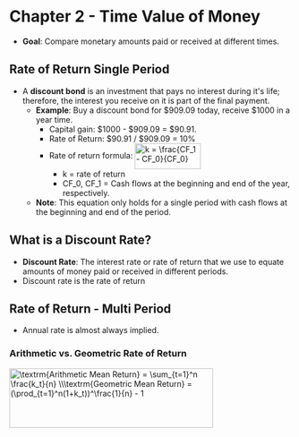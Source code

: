 # Chapter 2 - Time Value of Money
* **Goal**: Compare monetary amounts paid or received at different times.

## Rate of Return Single Period
* A **discount bond** is an investment that pays no interest during it's life; therefore, the interest you receive on it is part of the final payment.
  * **Example**: Buy a discount bond for $909.09 today, receive $1000 in a year time.
    * Capital gain: $1000 - $909.09 = $90.91.
    * Rate of Return: $90.91 / $909.09 = 10%
    * Rate of return formula: <img src="http://www.sciweavers.org/tex2img.php?eq=k%20%3D%20%5Cfrac%7BCF_1%20-%20CF_0%7D%7BCF_0%7D&bc=White&fc=Black&im=jpg&fs=12&ff=arev&edit=0" align="center" border="0" alt="k = \frac{CF_1 - CF_0}{CF_0}" width="118" height="46" />
      * k = rate of return
      * CF_0, CF_1 = Cash flows at the beginning and end of the year, respectively.
  * **Note**: This equation only holds for a single period with cash flows at the beginning and end of the period.

## What is a Discount Rate?
* **Discount Rate**: The interest rate or rate of return that we use to equate amounts of money paid or received in different periods.
* Discount rate is the rate of return

## Rate of Return - Multi Period
* Annual rate is almost always implied.

### Arithmetic vs. Geometric Rate of Return
<img src="http://www.sciweavers.org/tex2img.php?eq=%5Ctextrm%7BArithmetic%20Mean%20Return%7D%20%3D%20%5Csum_%7Bt%3D1%7D%5En%20%5Cfrac%7Bk_t%7D%7Bn%7D%20%5C%5C%0A%5Ctextrm%7BGeometric%20Mean%20Return%7D%20%3D%20%28%5Cprod_%7Bt%3D1%7D%5En%281%2Bk_t%29%29%5E%5Cfrac%7B1%7D%7Bn%7D%20-%201&bc=White&fc=Black&im=jpg&fs=12&ff=arev&edit=0" align="center" border="0" alt="\textrm{Arithmetic Mean Return} = \sum_{t=1}^n \frac{k_t}{n} \\\textrm{Geometric Mean Return} = (\prod_{t=1}^n(1+k_t))^\frac{1}{n} - 1" width="364" height="106" />
